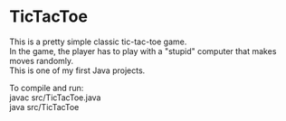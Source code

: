 # TicTacToe

This is a pretty simple classic tic-tac-toe game. <br />
In the game, the player has to play with a "stupid" computer that makes moves randomly. <br />
This is one of my first Java projects.

To compile and run: <br />
javac src/TicTacToe.java <br />
java src/TicTacToe
